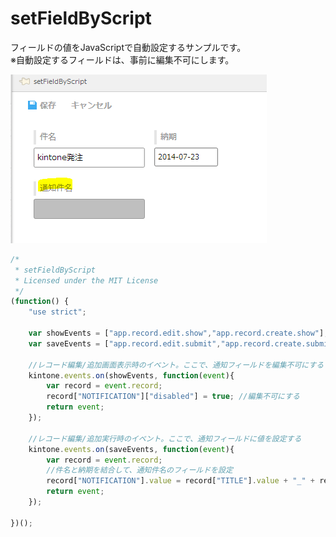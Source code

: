 setFieldByScript
==================

フィールドの値をJavaScriptで自動設定するサンプルです。  
※自動設定するフィールドは、事前に編集不可にします。

![Image](https://raw.githubusercontent.com/icoxfog417/kintoneJavaScripts/master/setFieldByScript/image.PNG)

```js
/*
 * setFieldByScript
 * Licensed under the MIT License
 */
(function() {
    "use strict";
    
    var showEvents = ["app.record.edit.show","app.record.create.show"];    
    var saveEvents = ["app.record.edit.submit","app.record.create.submit"];

    //レコード編集/追加画面表示時のイベント。ここで、通知フィールドを編集不可にする
    kintone.events.on(showEvents, function(event){
        var record = event.record;
        record["NOTIFICATION"]["disabled"] = true; //編集不可にする
        return event;
    });

    //レコード編集/追加実行時のイベント。ここで、通知フィールドに値を設定する
    kintone.events.on(saveEvents, function(event){
        var record = event.record;
        //件名と納期を結合して、通知件名のフィールドを設定
        record["NOTIFICATION"].value = record["TITLE"].value + "_" + record["DELIVERY_DATE"].value.replace(/-/g,"/");
        return event;
    });
    
})();
```
